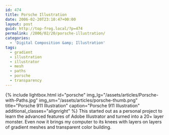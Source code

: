 ```yaml
---
id: 474
title: Porsche Illustration
date: 2006-02-20T23:10:47+00:00
layout: post
guid: http://top-frog.local/?p=474
permalink: /2006/02/20/porsche-illustration/
categories:
  - 'Digital Composition &amp; Illustration'
tags:
  - gradient
  - illustration
  - illustrator
  - mesh
  - paths
  - porsche
  - transparency
---
```


{% include lightbox.html 
  id="porsche"
  img_lg="/assets/articles/Porsche-with-Paths.jpg"
  img_sm="/assets/articles/porsche-thumb.png"
  title="Porsche 911 Illustration"
  caption="Porsche 911 Illustration"
  additional_classes="alignright"
%} This started out as a personal project to learn the advanced features of Adobe Illustrator and turned into a 20+ layer monster. Even now it brings my computer to its knees with layers on layers of gradient meshes and transparent color building.